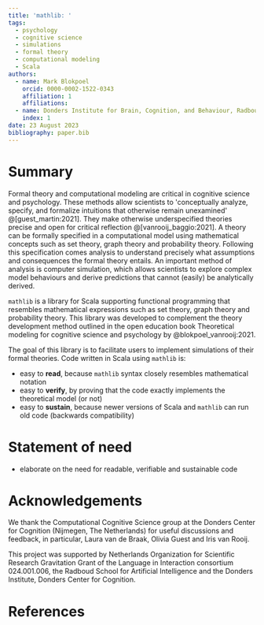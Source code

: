 ```yaml
---
title: 'mathlib: '
tags:
  - psychology
  - cognitive science
  - simulations
  - formal theory
  - computational modeling
  - Scala
authors:
  - name: Mark Blokpoel
    orcid: 0000-0002-1522-0343
    affiliation: 1
    affiliations:
  - name: Donders Institute for Brain, Cognition, and Behaviour, Radboud University, The Netherlands
    index: 1
date: 23 August 2023
bibliography: paper.bib
---
```


# Summary

Formal theory and computational modeling are critical in cognitive science and psychology. These methods allow
scientists to 'conceptually analyze, specify, and formalize intuitions that otherwise remain unexamined'
@[guest_martin:2021]. They make otherwise underspecified theories precise and open for critical reflection
@[vanrooij_baggio:2021]. A theory can be formally specified in a computational model using mathematical concepts
such as set theory, graph theory and probability theory.  Following this specification comes analysis to understand
precisely what assumptions and consequences the formal theory entails. An important method of analysis is computer
simulation, which allows scientists to explore complex model behaviours and derive predictions that cannot (easily)
be analytically derived.

```mathlib``` is a library for Scala supporting functional programming that resembles mathematical expressions such
as set theory, graph theory and probability theory. This library was developed to complement the theory development
method outlined in the open education book Theoretical modeling for cognitive science and psychology by
@blokpoel_vanrooij:2021.

The goal of this library is to facilitate users to implement simulations of their formal theories.
Code written in Scala using ```mathlib``` is:

* easy to **read**, because ```mathlib``` syntax closely resembles mathematical notation
* easy to **verify**, by proving that the code exactly implements the theoretical model (or not)
* easy to **sustain**, because newer versions of Scala and ```mathlib``` can run old code (backwards compatibility)

# Statement of need

- elaborate on the need for readable, verifiable and sustainable code


# Acknowledgements

We thank the Computational Cognitive Science group at the Donders Center for Cognition (Nijmegen, The Netherlands)
for useful discussions and feedback, in particular, Laura van de Braak, Olivia Guest and Iris van Rooij.

This project was supported by Netherlands Organization for Scientific Research Gravitation Grant of the
Language in Interaction consortium 024.001.006, the Radboud School for Artificial Intelligence and the
Donders Institute, Donders Center for Cognition.

# References
